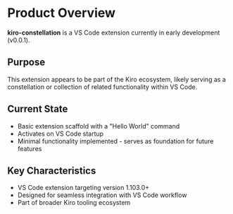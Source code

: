 # Product Overview

**kiro-constellation** is a VS Code extension currently in early development (v0.0.1). 

## Purpose
This extension appears to be part of the Kiro ecosystem, likely serving as a constellation or collection of related functionality within VS Code.

## Current State
- Basic extension scaffold with a "Hello World" command
- Activates on VS Code startup
- Minimal functionality implemented - serves as foundation for future features

## Key Characteristics
- VS Code extension targeting version 1.103.0+
- Designed for seamless integration with VS Code workflow
- Part of broader Kiro tooling ecosystem